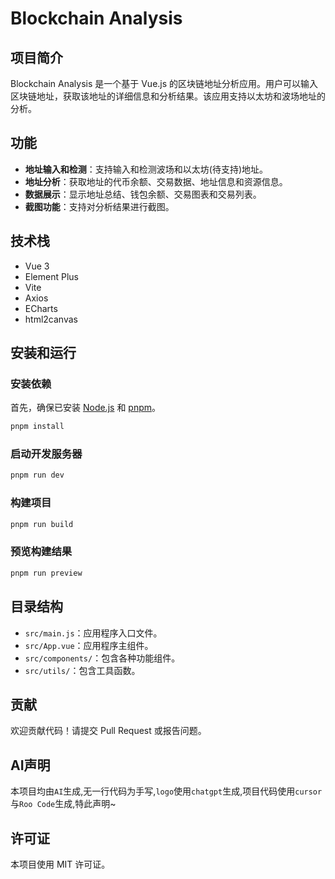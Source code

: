 # Blockchain Analysis

## 项目简介

Blockchain Analysis 是一个基于 Vue.js 的区块链地址分析应用。用户可以输入区块链地址，获取该地址的详细信息和分析结果。该应用支持以太坊和波场地址的分析。

## 功能

- **地址输入和检测**：支持输入和检测波场和以太坊(待支持)地址。
- **地址分析**：获取地址的代币余额、交易数据、地址信息和资源信息。
- **数据展示**：显示地址总结、钱包余额、交易图表和交易列表。
- **截图功能**：支持对分析结果进行截图。

## 技术栈

- Vue 3
- Element Plus
- Vite
- Axios
- ECharts
- html2canvas

## 安装和运行

### 安装依赖

首先，确保已安装 [Node.js](https://nodejs.org/) 和 [pnpm](https://pnpm.io/)。

```bash
pnpm install
```

### 启动开发服务器

```bash
pnpm run dev
```

### 构建项目

```bash
pnpm run build
```

### 预览构建结果

```bash
pnpm run preview
```

## 目录结构

- `src/main.js`：应用程序入口文件。
- `src/App.vue`：应用程序主组件。
- `src/components/`：包含各种功能组件。
- `src/utils/`：包含工具函数。

## 贡献

欢迎贡献代码！请提交 Pull Request 或报告问题。

## AI声明
本项目均由`AI`生成,无一行代码为手写,`logo`使用`chatgpt`生成,项目代码使用`cursor`与`Roo Code`生成,特此声明~

## 许可证

本项目使用 MIT 许可证。